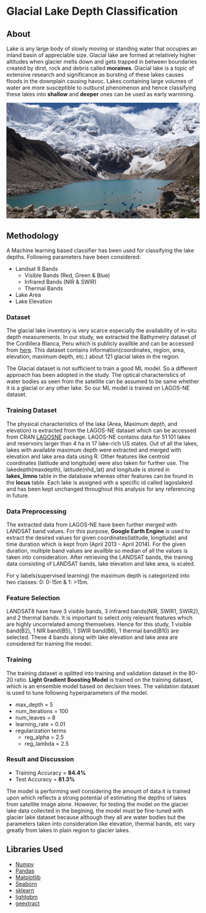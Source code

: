 # Glacial Lake Depth Classification

## About 
Lake is any large body of slowly moving or standing water that occupies an inland basin of appreciable size. Glacial lake are formed at relatively higher altitudes when glacier melts down and gets trapped in between boundaries created by dirst, rock and debris called **moraines**. Glacial lake is a topic of extensive research and significance as bursting of these lakes causes floods in the downplain causing havoc. Lakes containing large volumes of water are more susceptible to outburst phenomenon and hence classifying these lakes into **shallow** and **deeper** ones can be used as early warnining.

<img src="Image/glacial_lake.jpg" >

## Methodology
A Machine learning based classifier has been used for classifying the lake depths. Following parameters have been considered:
* Landsat 8 Bands
  * Visible Bands (Red, Green & Blue)
  * Infrared Bands (NIR & SWIR)
  * Thermal Bands
* Lake Area
* Lake Elevation

### Dataset 
The glacial lake inventory is very scarce especially the availability of in-situ depth measurements. In our study, we extracted the Bathymetry dataset of the Cordillera Blanca, Peru which is publicly availble and can be accessed from [here](https://onlinelibrary.wiley.com/doi/abs/10.1002/esp.4826). This dataset contains information(coordinates, region, area, elevation, maximum depth, etc.) about 121 glacial lakes in the region. 

The Glacial dataset is not sufficient to train a good ML model. So a different approach has been adopted in the study. The optical characteristics of water bodies as seen from the satellite can be assumed to be same whether it is a glacial or any other lake. So our ML model is trained on LAGOS-NE dataset.

### Training Dataset
The physical characteristics of the lake (Area, Maximum depth, and elevation) is extracted from the LAGOS-NE dataset which can be accessed from CRAN [LAGOSNE](https://cran.r-project.org/web/packages/LAGOSNE/index.html) package. LAGOS-NE contains data for 51 101 lakes and reservoirs larger than 4 ha in 17 lake-rich US states. Out of all the lakes, lakes with available maximum depth were extracted and merged with elevation and lake area data using R. Other features like centroid coordinates (latitude and longitude) were also taken for further use. The lakedepth(maxdepth), latitude(nhd_lat) and longitude is stored in **lakes_limno** table in the database whereas other features can be found in the **locus** table. Each lake is assigned with a specific id called lagoslakeid and has been kept unchanged throughout this analysis for any referencing in future. 

### Data Preprocessing
The extracted data from LAGOS-NE have been further merged with LANDSAT band values. For this purpose, **Google Earth Engine** is used to extract the desired values for given coordinates(latitude, longitude) and time duration which is kept from (April 2013 - April 2014). For the given duration, multiple band values are availble so median of all the values is taken into consideration. After retrieving the LANDSAT bands, the training data consisting of LANDSAT bands, lake elevation and lake area, is scaled.

For y labels(supervised learning) the maximum depth is categorized into two classes: 0: 0-15m & 1: >15m. 

### Feature Selection
LANDSAT8 have have 3 visible bands, 3 infrared bands(NIR, SWIR1, SWIR2), and 2 thermal bands. It is important to select only relevant features which are highly uncorrelated among themselves. Hence for this study, 1 visible band(B2), 1 NIR band(B5), 1 SWIR band(B6), 1 thermal band(B10) are selected. These 4 bands along with lake elevation and lake area are considered for training the model.

### Training 
The training dataset is splitted into training and validation dataset in the 80-20 ratio. **Light Gradient Boosting Model** is trained on the training dataset, which is an ensemble model based on decision trees. The validation dataset is used to tune following hyperparameters of the model.
* max_depth = 5
* num_iterations = 100
* num_leaves = 8
* learning_rate = 0.01
* regularization terms
  * reg_alpha = 2.5
  * reg_lambda = 2.5

### Result and Discussion

* Training Accuracy = **84.4%**
* Test Accuracy = **81.3%**

The model is performing well considering the amount of data it is trained upon which reflects a strong potential of estimating the depths of lakes from satellite image alone. However, for testing the model on the glacier lake data collected in the begining, the model must be fine-tuned with glacier lake dataset because although they all are water bodies but the parameters taken into consideration like elevation, thermal bands, etc vary greatly from lakes in plain region to glacier lakes. 


## Libraries Used
* [Numpy](https://numpy.org/)
* [Pandas](https://pandas.pydata.org/)
* [Matplotlib](https://matplotlib.org/)
* [Seaborn](https://seaborn.pydata.org/)
* [sklearn](https://scikit-learn.org/)
* [lightgbm](https://lightgbm.readthedocs.io/en/latest/pythonapi/lightgbm.LGBMClassifier.html)
* [geextract](https://pypi.org/project/geextract/)




